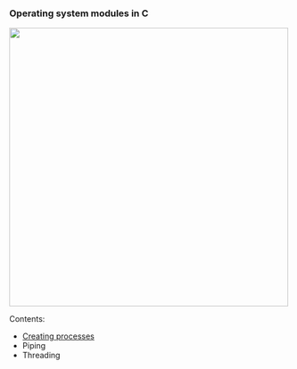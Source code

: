 
### Operating system modules in C 

<img src="http://cache.gawkerassets.com/assets/images/17/2010/08/500x_sshot-2010-08-26-1-04-20-59.jpg" width="500px">

Contents:

- [Creating processes](https://github.com/nairuzabulhul/Operating-System-in-C/blob/master/Create%20Processor/create_process.c)
- Piping 
- Threading 
